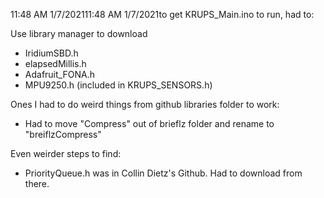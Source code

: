 11:48 AM 1/7/202111:48 AM 1/7/2021to get KRUPS_Main.ino to run, had to: 

Use library manager to download 
- IridiumSBD.h
- elapsedMillis.h
- Adafruit_FONA.h
- MPU9250.h (included in KRUPS_SENSORS.h)


Ones I had to do weird things from github libraries folder to work: 
- Had to move "Compress" out of brieflz folder and rename to "breiflzCompress"

Even weirder steps to find: 
- PriorityQueue.h was in Collin Dietz's Github. Had to download from there. 